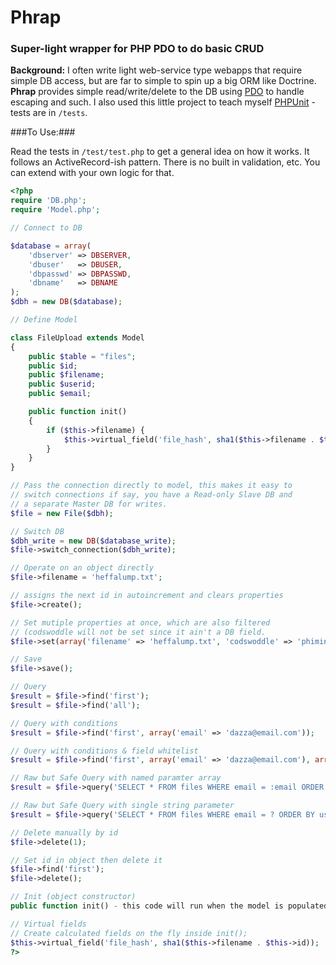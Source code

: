 # Phrap
### Super-light wrapper for PHP PDO to do basic CRUD

**Background:** I often write light web-service type webapps that require simple DB access, but are far to simple to spin up a big ORM like Doctrine. **Phrap** provides simple read/write/delete to the DB using [PDO](http://us.php.net/manual/en/book.pdo.php) to handle escaping and such. I also used this little project to teach myself [PHPUnit](https://github.com/sebastianbergmann/phpunit/) - tests are in `/tests`.

###To Use:###

Read the tests in `/test/test.php` to get a general idea on how it works. It follows an ActiveRecord-ish pattern. There is no built in validation, etc. You can extend with your own logic for that.

```php
<?php
require 'DB.php';
require 'Model.php';

// Connect to DB

$database = array(
	'dbserver' => DBSERVER,
	'dbuser'   => DBUSER,
	'dbpasswd' => DBPASSWD,
	'dbname'   => DBNAME
);
$dbh = new DB($database);

// Define Model

class FileUpload extends Model
{
    public $table = "files";
    public $id;
    public $filename;
    public $userid;
    public $email;

    public function init()
    {
    	if ($this->filename) {
    		$this->virtual_field('file_hash', sha1($this->filename . $this->id));
    	}
    }
}

// Pass the connection directly to model, this makes it easy to
// switch connections if say, you have a Read-only Slave DB and
// a separate Master DB for writes.
$file = new File($dbh);

// Switch DB
$dbh_write = new DB($database_write);
$file->switch_connection($dbh_write);

// Operate on an object directly
$file->filename = 'heffalump.txt';

// assigns the next id in autoincrement and clears properties
$file->create();

// Set mutiple properties at once, which are also filtered 
// (codswoddle will not be set since it ain't a DB field.
$file->set(array('filename' => 'heffalump.txt', 'codswoddle' => 'phiminster'));

// Save
$file->save();

// Query
$result = $file->find('first');
$result = $file->find('all');

// Query with conditions
$result = $file->find('first', array('email' => 'dazza@email.com'));

// Query with conditions & field whitelist
$result = $file->find('first', array('email' => 'dazza@email.com'), array('id','email'));

// Raw but Safe Query with named paramter array
$result = $file->query('SELECT * FROM files WHERE email = :email ORDER BY userid LIMIT 1', array(':email' => 'dazza@email.com'));

// Raw but Safe Query with single string parameter
$result = $file->query('SELECT * FROM files WHERE email = ? ORDER BY userid LIMIT 1', 'dazza@email.com');

// Delete manually by id
$file->delete(1);

// Set id in object then delete it
$file->find('first');
$file->delete();

// Init (object constructor)
public function init() - this code will run when the model is populated by DB results.

// Virtual fields
// Create calculated fields on the fly inside init();
$this->virtual_field('file_hash', sha1($this->filename . $this->id));
?>
```